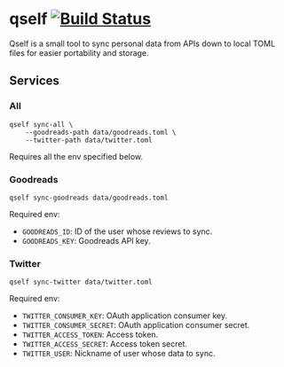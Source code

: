 # qself [![Build Status](https://github.com/brandur/qself/workflows/qself%20CI/badge.svg)](https://github.com/brandur/qself/actions)

Qself is a small tool to sync personal data from APIs down to local TOML files for easier portability and storage.

## Services

### All

    qself sync-all \
        --goodreads-path data/goodreads.toml \
        --twitter-path data/twitter.toml

Requires all the env specified below.

### Goodreads

    qself sync-goodreads data/goodreads.toml

Required env:

* `GOODREADS_ID`: ID of the user whose reviews to sync.
* `GOODREADS_KEY`: Goodreads API key.

### Twitter

    qself sync-twitter data/twitter.toml

Required env:

* `TWITTER_CONSUMER_KEY`: OAuth application consumer key.
* `TWITTER_CONSUMER_SECRET`: OAuth application consumer secret.
* `TWITTER_ACCESS_TOKEN`: Access token.
* `TWITTER_ACCESS_SECRET`: Access token secret.
* `TWITTER_USER`: Nickname of user whose data to sync.
